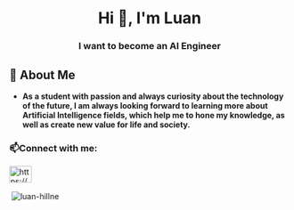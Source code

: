<h1 align="center">Hi 👋, I'm Luan</h1>
<h3 align="center">I want to become an AI Engineer</h3>

## 💬 About Me
- **As a student with passion and always curiosity about the technology of the future, I am always looking forward to learning more about Artificial Intelligence fields, which help me to hone my knowledge, as well as create new value for life and society.**

<h3 align="left">📫Connect with me:</h3>
<p align="left">
<a href="https://linkedin.com/in/https://www.linkedin.com/in/luan-le-6269021a5/" target="blank"><img align="center" src="https://raw.githubusercontent.com/rahuldkjain/github-profile-readme-generator/master/src/images/icons/Social/linked-in-alt.svg" alt="https://www.linkedin.com/in/luan-le-6269021a5/" height="30" width="40" /></a>

</a>
<!-- </p>
<p><img align="left" src="https://github-readme-stats.vercel.app/api/top-langs?username=luan-hillne&show_icons=true&locale=en&layout=compact" alt="luan-hillne" /></p> -->

<p>&nbsp;<img align="center" src="https://github-readme-stats.vercel.app/api?username=luan-hillne&show_icons=true&locale=en" alt="luan-hillne" /></p>
